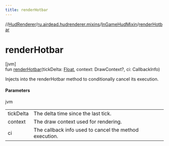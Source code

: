 ```yaml
---
title: renderHotbar
---
```

//[HudRenderer](../../../index.html)/[ru.airdead.hudrenderer.mixins](../index.html)/[InGameHudMixin](index.html)/[renderHotbar](render-hotbar.html)



# renderHotbar



[jvm]\
fun [renderHotbar](render-hotbar.html)(tickDelta: [Float](https://kotlinlang.org/api/latest/jvm/stdlib/kotlin/-float/index.html), context: DrawContext?, ci: CallbackInfo)



Injects into the renderHotbar method to conditionally cancel its execution.



#### Parameters


jvm

| | |
|---|---|
| tickDelta | The delta time since the last tick. |
| context | The draw context used for rendering. |
| ci | The callback info used to cancel the method execution. |




